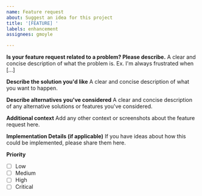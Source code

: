 ```yaml
---
name: Feature request
about: Suggest an idea for this project
title: '[FEATURE] '
labels: enhancement
assignees: gmoyle

---
```


**Is your feature request related to a problem? Please describe.**
A clear and concise description of what the problem is. Ex. I'm always frustrated when [...]

**Describe the solution you'd like**
A clear and concise description of what you want to happen.

**Describe alternatives you've considered**
A clear and concise description of any alternative solutions or features you've considered.

**Additional context**
Add any other context or screenshots about the feature request here.

**Implementation Details (if applicable)**
If you have ideas about how this could be implemented, please share them here.

**Priority**
- [ ] Low
- [ ] Medium  
- [ ] High
- [ ] Critical
